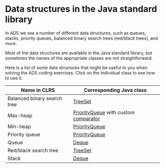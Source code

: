 Data structures in the Java standard library
============================================

In ADS we see a number of different data structures, such as queues, stacks,
priority queues, balanced binary search trees (red/black trees), and more.

Most of the data structures are available in the Java standard library,
but sometimes the names of the appropriate classes are not straightforward.

Here is a list of some data structures that might be useful to you
when solving the ADS coding exercises. Click on the individual class
to see how to use it.

| Name in CLRS | Corresponding Java class |
| --- | --- |
| Balanced binary search tree | [TreeSet](TreeSet.md) |
| Max-heap | [PriorityQueue](PriorityQueue.md) with custom [comparator](maxheap.md) |
| Min-heap | [PriorityQueue](PriorityQueue.md) |
| Priority queue | [PriorityQueue](PriorityQueue.md) |
| Queue | [Deque](Deque.md) |
| Red/black search tree | [TreeSet](TreeSet.md) |
| Stack | [Deque](Deque.md) |
